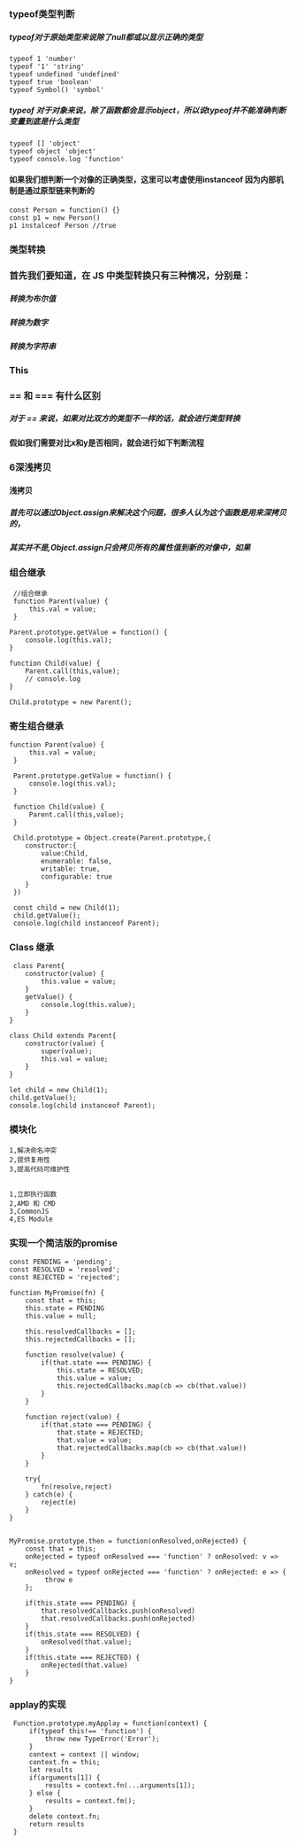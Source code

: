 <!--
 * @Author: your name
 * @Date: 2021-03-11 07:17:24
 * @LastEditTime: 2021-03-11 23:56:54
 * @LastEditors: Please set LastEditors
 * @Description: In User Settings Edit
 * @FilePath: /interview/Highfrequency/README.md
-->
### typeof类型判断
##### typeof对于原始类型来说除了null都或以显示正确的类型
```
typeof 1 'number'
typeof '1' 'string'
typeof undefined 'undefined'
typeof true 'boolean'
typeof Symbol() 'symbol'
```
##### typeof 对于对象来说，除了函数都会显示object，所以说typeof并不能准确判断变量到底是什么类型
```
typeof [] 'object'
typeof object 'object'
typeof console.log 'function'
```
#### 如果我们想判断一个对像的正确类型，这里可以考虚使用instanceof 因为内部机制是通过原型链来判断的
```
const Person = function() {}
const p1 = new Person()
p1 instalceof Person //true
```
### 类型转换
### 首先我们要知道，在 JS 中类型转换只有三种情况，分别是：
##### 转换为布尔值
##### 转换为数字
##### 转换为字符串

### This
### == 和 === 有什么区别
##### 对于 == 来说，如果对比双方的类型不一样的话，就会进行类型转换
#### 假如我们需要对比x和y是否相同，就会进行如下判断流程

### 6深浅拷贝
#### 浅拷贝
##### 首先可以通过Object.assign来解决这个问题，很多人认为这个函数是用来深拷贝的， 
##### 其实并不是,Object.assign只会拷贝所有的属性值到新的对像中，如果


### 组合继承
```
 //组合继承
 function Parent(value) {
     this.val = value;
 }

Parent.prototype.getValue = function() {
    console.log(this.val);
}

function Child(value) {
    Parent.call(this,value);
    // console.log
}

Child.prototype = new Parent();
```
### 寄生组合继承
```
function Parent(value) {
     this.val = value;
 }

 Parent.prototype.getValue = function() {
     console.log(this.val);
 }

 function Child(value) {
     Parent.call(this,value);
 }

 Child.prototype = Object.create(Parent.prototype,{
    constructor:{
        value:Child,
        enumerable: false,
        writable: true,
        configurable: true
    }
 })

 const child = new Child(1);
 child.getValue();
 console.log(child instanceof Parent);
 ```
 ### Class 继承
 ```
  class Parent{
     constructor(value) {
         this.value = value;
     }
     getValue() {
         console.log(this.value);
     }
 }

 class Child extends Parent{
     constructor(value) {
         super(value);
         this.val = value;
     }
 }

 let child = new Child(1);
 child.getValue();
 console.log(child instanceof Parent);
 ```
 ### 模块化
 ```
1,解决命名冲突
2,提供复用性
3,提高代码可维护性


1,立即执行函数
2,AMD 和 CMD
3,CommonJS
4,ES Module
```
###  实现一个简洁版的promise
```
const PENDING = 'pending';
const RESOLVED = 'resolved';
const REJECTED = 'rejected';

function MyPromise(fn) {
    const that = this;
    this.state = PENDING
    this.value = null;

    this.resolvedCallbacks = [];
    this.rejectedCallbacks = [];

    function resolve(value) {
        if(that.state === PENDING) {
            this.state = RESOLVED;
            this.value = value;
            this.rejectedCallbacks.map(cb => cb(that.value))
        }
    }

    function reject(value) {
        if(that.state === PENDING) {
            that.state = REJECTED;
            that.value = value;
            that.rejectedCallbacks.map(cb => cb(that.value))
        }
    }

    try{
        fn(resolve,reject)
    } catch(e) {
        reject(e)
    }
}


MyPromise.prototype.then = function(onResolved,onRejected) {
    const that = this;
    onRejected = typeof onResolved === 'function' ? onResolved: v => v;
    onResolved = typeof onRejected === 'function' ? onRejected: e => {
         throw e
    };

    if(this.state === PENDING) {
        that.resolvedCallbacks.push(onResolved)
        that.resolvedCallbacks.push(onRejected)
    }
    if(this.state === RESOLVED) {
        onResolved(that.value);
    }
    if(this.state === REJECTED) {
        onRejected(that.value)
    }
}
```
### applay的实现
```
 Function.prototype.myApplay = function(context) {
     if(typeof this!== 'function') {
         throw new TypeError('Error');
     }
     context = context || window;
     context.fn = this;
     let results
     if(arguments[1]) {
         results = context.fn(...arguments[1]);
     } else {
         results = context.fm();
     }
     delete context.fn;
     return results
 }
 ```
 




 
 


